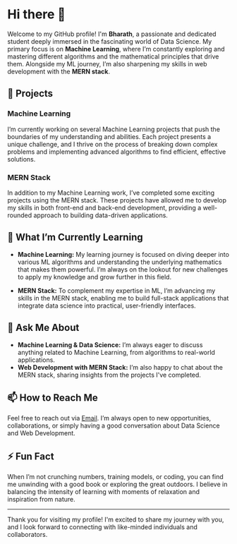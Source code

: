 # Hi there 👋

Welcome to my GitHub profile! I'm **Bharath**, a passionate and dedicated student deeply immersed in the fascinating world of Data Science. My primary focus is on **Machine Learning**, where I’m constantly exploring and mastering different algorithms and the mathematical principles that drive them. Alongside my ML journey, I’m also sharpening my skills in web development with the **MERN stack**.

## 🔭 Projects

### Machine Learning
I’m currently working on several Machine Learning projects that push the boundaries of my understanding and abilities. Each project presents a unique challenge, and I thrive on the process of breaking down complex problems and implementing advanced algorithms to find efficient, effective solutions.

### MERN Stack
In addition to my Machine Learning work, I’ve completed some exciting projects using the MERN stack. These projects have allowed me to develop my skills in both front-end and back-end development, providing a well-rounded approach to building data-driven applications.

## 🌱 What I’m Currently Learning

- **Machine Learning:** My learning journey is focused on diving deeper into various ML algorithms and understanding the underlying mathematics that makes them powerful. I’m always on the lookout for new challenges to apply my knowledge and grow further in this field.
  
- **MERN Stack:** To complement my expertise in ML, I’m advancing my skills in the MERN stack, enabling me to build full-stack applications that integrate data science into practical, user-friendly interfaces.

## 💬 Ask Me About

- **Machine Learning & Data Science:** I’m always eager to discuss anything related to Machine Learning, from algorithms to real-world applications. 
- **Web Development with MERN Stack:** I’m also happy to chat about the MERN stack, sharing insights from the projects I've completed.

## 📫 How to Reach Me

Feel free to reach out via [Email](mailto:your-email@example.com). I’m always open to new opportunities, collaborations, or simply having a good conversation about Data Science and Web Development.

## ⚡ Fun Fact

When I’m not crunching numbers, training models, or coding, you can find me unwinding with a good book or exploring the great outdoors. I believe in balancing the intensity of learning with moments of relaxation and inspiration from nature.

---

Thank you for visiting my profile! I'm excited to share my journey with you, and I look forward to connecting with like-minded individuals and collaborators.


